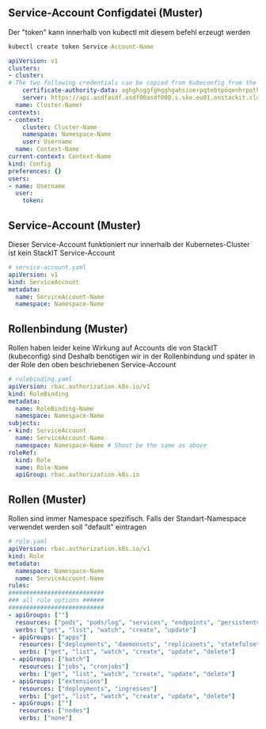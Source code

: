 ## Service-Account Configdatei (Muster) 
Der "token" kann innerhalb von kubectl mit diesem befehl erzeugt werden
```cmd
kubectl create token Service-Account-Name
```
```YAML 
apiVersion: v1
clusters:
- cluster:
# The two following credentials can be copied from Kubeconfig from the Stackit Webservice 
    certificate-authority-data: aghghsggfghgghgahsioerpqtebtpöqenhrpothqepiotjhqriopzjpiohjnqweprzh
    server: https://api.asdfasdf.asdf00asdf000.s.ske.eu01.onstackit.cloud
  name: Cluster-Namer
contexts:
- context:
    cluster: Cluster-Name
    namespace: Namespace-Name
    user: Username
  name: Context-Name
current-context: Context-Name
kind: Config
preferences: {}
users:
- name: Username
  user:
    token:
```



## Service-Account (Muster) 

Dieser Service-Account funktioniert nur innerhalb der Kubernetes-Cluster ist kein StackIT Service-Account
```YAML
# service-account.yaml
apiVersion: v1
kind: ServiceAccount
metadata:
  name: ServiceAccount-Name
  namespace: Namespace-Name
```



## Rollenbindung (Muster) 

Rollen haben leider keine Wirkung auf Accounts die von StackIT (kubeconfig) sind 
Deshalb benötigen wir in der Rollenbindung und später in der Role den oben beschriebenen Service-Account 
```YAML
# rolebinding.yaml
apiVersion: rbac.authorization.k8s.io/v1
kind: RoleBinding
metadata:
  name: RoleBinding-Name
  namespace: Namespace-Name
subjects:
- kind: ServiceAccount
  name: ServiceAccount-Name 
  namespace: Namespace-Name # Shout be the same as above 
roleRef:
  kind: Role
  name: Role-Name
  apiGroup: rbac.authorization.k8s.io
```




## Rollen (Muster)
Rollen sind immer Namespace spezifisch. Falls der Standart-Namespace verwendet werden soll "default" eintragen
```YAML
# role.yaml 
apiVersion: rbac.authorization.k8s.io/v1
kind: Role
metadata:
  namespace: Namespace-Name
  name: ServiceAccount-Name
rules:
###########################
### all rule options ######
###########################
- apiGroups: [""]
  resources: ["pods", "pods/log", "services", "endpoints", "persistentvolumeclaims", "configmaps", "secrets"]
  verbs: ["get", "list", "watch", "create", "update"]
 - apiGroups: ["apps"]
   resources: ["deployments", "daemonsets", "replicasets", "statefulsets"]
   verbs: ["get", "list", "watch", "create", "update", "delete"]
 - apiGroups: ["batch"]
   resources: ["jobs", "cronjobs"]
   verbs: ["get", "list", "watch", "create", "update", "delete"]
 - apiGroups: ["extensions"]
   resources: ["deployments", "ingresses"]
   verbs: ["get", "list", "watch", "create", "update", "delete"]
 - apiGroups: [""]
   resources: ["nodes"]
   verbs: ["none"]

```

